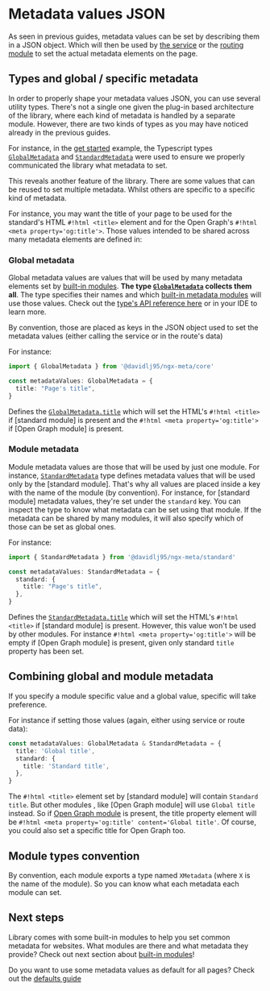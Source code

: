 # Metadata values JSON

As seen in previous guides, metadata values can be set by describing them in a JSON object. Which will then be used by [the service](set-metadata-using-service.md) or the [routing module](set-metadata-using-routing.md) to set the actual metadata elements on the page.

## Types and global / specific metadata

In order to properly shape your metadata values JSON, you can use several utility types. There's not a single one given the plug-in based architecture of the library, where each kind of metadata is handled by a separate module. However, there are two kinds of types as you may have noticed already in the previous guides.

For instance, in the [get started](get-started.md) example, the Typescript types [`GlobalMetadata`](ngx-meta.globalmetadata.md) and [`StandardMetadata`](ngx-meta.standardmetadata.md) were used to ensure we properly communicated the library what metadata to set.

This reveals another feature of the library. There are some values that can be reused to set multiple metadata. Whilst others are specific to a specific kind of metadata.

For instance, you may want the title of your page to be used for the standard's HTML `#!html <title>` element and for the Open Graph's `#!html <meta property='og:title'>`. Those values intended to be shared across many metadata elements are defined in:

### Global metadata

Global metadata values are values that will be used by many metadata elements set by [built-in modules](../built-in-modules/index.md). **The type [`GlobalMetadata`](ngx-meta.globalmetadata.md) collects them all**. The type specifies their names and which [built-in metadata modules](../built-in-modules/index.md) will use those values. Check out the [type's API reference here](ngx-meta.globalmetadata.md) or in your IDE to learn more.

By convention, those are placed as keys in the JSON object used to set the metadata values (either calling the service or in the route's data)

For instance:

```typescript
import { GlobalMetadata } from '@davidlj95/ngx-meta/core'

const metadataValues: GlobalMetadata = {
  title: "Page's title",
}
```

Defines the [`GlobalMetadata.title`](ngx-meta.globalmetadata.title.md) which will set the HTML's `#!html <title>` if [standard module] is present and the `#!html <meta property='og:title'>` if [Open Graph module] is present.

### Module metadata

Module metadata values are those that will be used by just one module. For instance, [`StandardMetadata`](ngx-meta.standardmetadata.md) type defines metadata values that will be used only by the [standard module]. That's why all values are placed inside a key with the name of the module (by convention). For instance, for [standard module] metadata values, they're set under the `standard` key. You can inspect the type to know what metadata can be set using that module. If the metadata can be shared by many modules, it will also specify which of those can be set as global ones.

For instance:

```typescript
import { StandardMetadata } from '@davidlj95/ngx-meta/standard'

const metadataValues: StandardMetadata = {
  standard: {
    title: "Page's title",
  },
}
```

Defines the [`StandardMetadata.title`](ngx-meta.standard.title.md) which will set the HTML's `#!html <title>` if [standard module] is present. However, this value won't be used by other modules. For instance `#!html <meta property='og:title'>` will be empty if [Open Graph module] is present, given only standard `title` property has been set.

## Combining global and module metadata

If you specify a module specific value and a global value, specific will take preference.

For instance if setting those values (again, either using service or route data):

```typescript
const metadataValues: GlobalMetadata & StandardMetadata = {
  title: 'Global title',
  standard: {
    title: 'Standard title',
  },
}
```

The `#!html <title>` element set by [standard module] will contain `Standard title`. But other modules , like [Open Graph module] will use `Global title` instead. So if [Open Graph module](open-graph.md) is present, the title property element will be `#!html <meta property='og:title' content='Global title'`. Of course, you could also set a specific title for Open Graph too.

## Module types convention

By convention, each module exports a type named `XMetadata` (where `X` is the name of the module). So you can know what each metadata each module can set.

## Next steps

Library comes with some built-in modules to help you set common metadata for websites. What modules are there and what metadata they provide? Check out next section about [built-in modules](../built-in-modules/index.md)!

Do you want to use some metadata values as default for all pages? Check out the [defaults guide](defaults.md)
